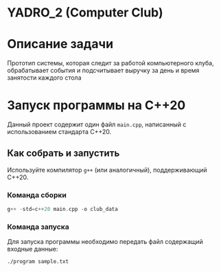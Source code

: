 # YADRO_2 (Computer Club)

# Описание задачи

Прототип системы, которая следит за работой компьютерного клуба, обрабатывает события и подсчитывает выручку за день и время занятости каждого стола

# Запуск программы на C++20

Данный проект содержит один файл `main.cpp`, написанный с использованием стандарта C++20.

## Как собрать и запустить

Используйте компилятор `g++` (или аналогичный), поддерживающий C++20.

### Команда сборки

```cpp
g++ -std=c++20 main.cpp -o club_data
```

### Команда запуска
Для запуска программы необходимо передать файл содержащий входные данные:

```shell
./program sample.txt
```